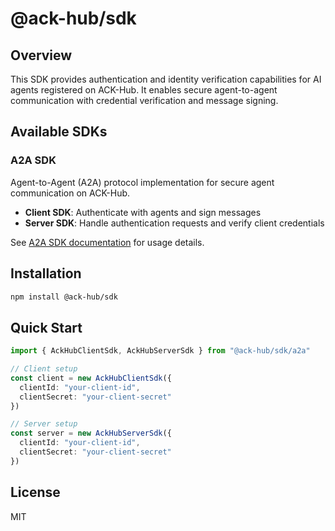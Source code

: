 # @ack-hub/sdk

## Overview

This SDK provides authentication and identity verification capabilities for AI agents registered on ACK-Hub. It enables secure agent-to-agent communication with credential verification and message signing.

## Available SDKs

### A2A SDK

Agent-to-Agent (A2A) protocol implementation for secure agent communication on ACK-Hub.

- **Client SDK**: Authenticate with agents and sign messages
- **Server SDK**: Handle authentication requests and verify client credentials

See [A2A SDK documentation](./src/a2a/README.md) for usage details.

## Installation

```bash
npm install @ack-hub/sdk
```

## Quick Start

```typescript
import { AckHubClientSdk, AckHubServerSdk } from "@ack-hub/sdk/a2a"

// Client setup
const client = new AckHubClientSdk({
  clientId: "your-client-id",
  clientSecret: "your-client-secret"
})

// Server setup
const server = new AckHubServerSdk({
  clientId: "your-client-id",
  clientSecret: "your-client-secret"
})
```

## License

MIT
